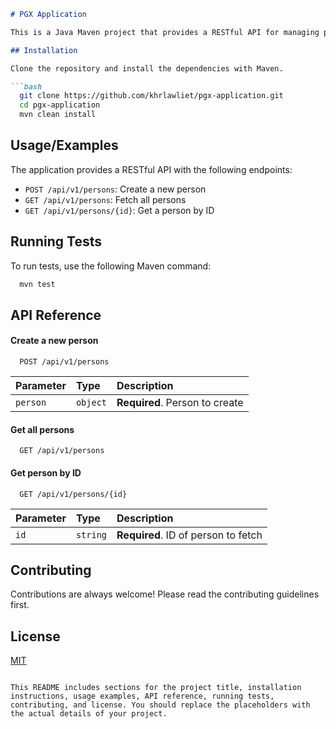 ```markdown
# PGX Application

This is a Java Maven project that provides a RESTful API for managing persons. It uses Spring Boot, JUnit for testing, and includes exception handling.

## Installation

Clone the repository and install the dependencies with Maven.

```bash 
  git clone https://github.com/khrlawliet/pgx-application.git
  cd pgx-application
  mvn clean install
```

## Usage/Examples

The application provides a RESTful API with the following endpoints:

- `POST /api/v1/persons`: Create a new person
- `GET /api/v1/persons`: Fetch all persons
- `GET /api/v1/persons/{id}`: Get a person by ID

## Running Tests

To run tests, use the following Maven command:

```bash
  mvn test
```

## API Reference

#### Create a new person

```http
  POST /api/v1/persons
```

| Parameter | Type     | Description                       |
| :-------- | :------- | :-------------------------------- |
| `person`  | `object` | **Required**. Person to create |

#### Get all persons

```http
  GET /api/v1/persons
```

#### Get person by ID

```http
  GET /api/v1/persons/{id}
```

| Parameter | Type     | Description                       |
| :-------- | :------- | :-------------------------------- |
| `id`      | `string` | **Required**. ID of person to fetch |

## Contributing

Contributions are always welcome! Please read the contributing guidelines first.

## License

[MIT](https://choosealicense.com/licenses/mit/)
```

This README includes sections for the project title, installation instructions, usage examples, API reference, running tests, contributing, and license. You should replace the placeholders with the actual details of your project.